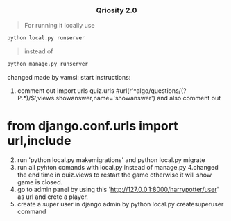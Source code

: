 

<h3 align="center">Qriosity 2.0</h3>


> For running it locally use

```sh
python local.py runserver
```

> instead of

```sh
python manage.py runserver
```
changed made by vamsi:
start instructions:
1. comment out import urls quiz.urls
#url(r'^algo/questions/(?P<pk>.*)/$',views.showanswer,name='showanswer')
and also comment out
# from django.conf.urls import url,include
2. run 'python local.py makemigrations' and python local.py migrate
3. run all pyhton comands with local.py instead of manage.py
4.changed the end time in quiz.views to restart the game otherwise it will show game is closed.
5. go to admin panel by using this 'http://127.0.0.1:8000/harrypotter/user' as url and crete a player.
6. create a super user in django admin by python local.py createsuperuser command

